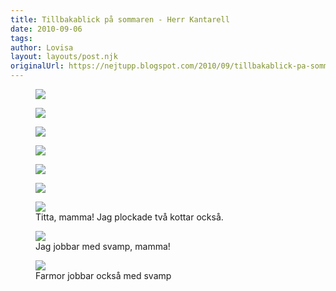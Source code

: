 ```yaml
---
title: Tillbakablick på sommaren - Herr Kantarell
date: 2010-09-06
tags: 	
author: Lovisa
layout: layouts/post.njk
originalUrl: https://nejtupp.blogspot.com/2010/09/tillbakablick-pa-sommaren-herr.html
---
```


<figure>
	<img src="../../../img/2010/09/Svampplockning-_MG_3440.jpg">
</figure>

<figure>
	<img src="../../../img/2010/09/Svampplockning-_MG_3415.jpg">
</figure>

<figure>
	<img src="../../../img/2010/09/Svampplockning-_MG_3420.jpg">
</figure>

<figure>
	<img src="../../../img/2010/09/Svampplockning-_MG_3429.jpg">
</figure>

<figure>
	<img src="../../../img/2010/09/Svampplockning-_MG_3436.jpg">
</figure>

<figure>
	<img src="../../../img/2010/09/Svampplockning-_MG_3499.jpg">
</figure>

<figure>	
	<img src="../../../img/2010/09/Kring+Pyrtet-_MG_4150.jpg">
	<figcaption>Titta, mamma! Jag plockade två kottar också.</figcaption>
</figure>

<figure>
	<img src="../../../img/2010/09/Svampplockning-_MG_3524.jpg">
	<figcaption>Jag jobbar med svamp, mamma!</figcaption>
</figure>

<figure>
	<img src="../../../img/2010/09/Svampplockning-_MG_3533.jpg">
	<figcaption>Farmor jobbar också med svamp</figcaption>
</figure>
